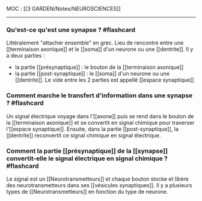 MOC : [[3 GARDEN/Notes/NEUROSCIENCES]]
***

### Qu'est-ce qu'est une synapse ? #flashcard 
Littéralement "attacher ensemble" en grec. 
Lieu de rencontre entre une [[terminaison axonique]] et le [[soma]] d'un neurone ou une [[dentrite]]. 
Il y a deux parties : 
- la partie [[présynaptique]] : le bouton de la [[terminaison axonique]]
- la partie [[post-synaptique]] : le [[soma]] d'un neurone ou une [[dentrite]].
Le vide entre les 2 parties est appellé [[espace synaptique]]
<!--ID: 1610556752038-->





### Comment marche le transfert d'information dans une synapse ? #flashcard 
Un signal électrique voyage dans l'[[axone]] puis se rend dans le bouton de la [[terminaison axonique]] et se convertit en signal chimique pour traverser l'[[espace synaptique]].
Ensuite, dans la partie [[post-synaptique]], la [[dentrite]] reconvertit ce signal chimique en signal électrique.
<!--ID: 1610556752046-->





### Comment la partie [[présynaptique]] de la [[synapse]] convertit-elle le signal électrique en signal chimique ? #flashcard 
Le signal est un [[Neurotransmetteurs]] et chaque bouton stocke et libère des neurotransmetteurs dans ses [[vésicules synaptiques]]. 
Il y a plusieurs types de [[Neurotransmetteurs]] en fonction du type de neurone.
<!--ID: 1610556752052-->
